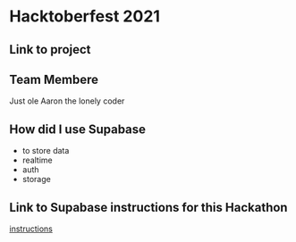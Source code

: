 # Hacktoberfest 2021

## Link to project

## Team Membere
Just ole Aaron the lonely coder

## How did I use Supabase
  - to store data
  - realtime
  - auth
  - storage


## Link to Supabase instructions for this Hackathon
[instructions](https://supabase.io/blog/2021/09/28/supabase-hacktoberfest-hackathon-2021)